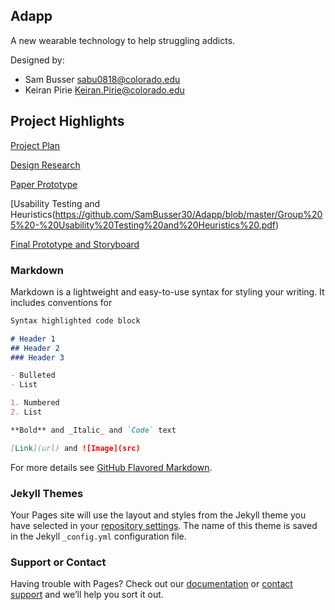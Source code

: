 ## Adapp

A new wearable technology to help struggling addicts. 

Designed by:
- Sam Busser sabu0818@colorado.edu
- Keiran Pirie Keiran.Pirie@colorado.edu


## Project Highlights
[Project Plan](https://github.com/SamBusser30/Adapp/blob/master/Project%20Plan.pdf)

[Design Research](https://github.com/SamBusser30/Adapp/blob/master/Design%20Research.pdf)

[Paper Prototype](https://github.com/SamBusser30/Adapp/blob/master/Paper%20Prototype.pdf)

[Usability Testing and Heuristics(https://github.com/SamBusser30/Adapp/blob/master/Group%205%20-%20Usability%20Testing%20and%20Heuristics%20.pdf)

[Final Prototype and Storyboard](https://github.com/SamBusser30/Adapp/blob/master/Group%206%20-%20Final%20Prototype%20%26%20Storyboard.pdf)

### Markdown

Markdown is a lightweight and easy-to-use syntax for styling your writing. It includes conventions for

```markdown
Syntax highlighted code block

# Header 1
## Header 2
### Header 3

- Bulleted
- List

1. Numbered
2. List

**Bold** and _Italic_ and `Code` text

[Link](url) and ![Image](src)
```

For more details see [GitHub Flavored Markdown](https://guides.github.com/features/mastering-markdown/).

### Jekyll Themes

Your Pages site will use the layout and styles from the Jekyll theme you have selected in your [repository settings](https://github.com/SamBusser30/CSCI-3002/settings). The name of this theme is saved in the Jekyll `_config.yml` configuration file.

### Support or Contact

Having trouble with Pages? Check out our [documentation](https://help.github.com/categories/github-pages-basics/) or [contact support](https://github.com/contact) and we’ll help you sort it out.
